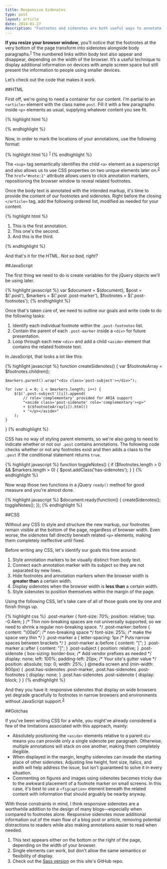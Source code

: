 ```yaml
---
title: Responsive Sidenotes
type: post
layout: article
date: 2014-01-27
description: "Footnotes and sidenotes are both useful ways to annotate online blog posts and articles. With the help of responsive design, it's now possible to use both approaches at the same time."
---
```


<b class="tsc">If you resize your browser window</b>, you’ll notice that the footnotes at the very bottom of the page transform into sidenotes alongside body paragraphs.<sup class="post-marker"><a href="#note:1">1</a></sup> The numbered links within body text also appear and disappear, depending on the width of the browser. It’s a useful technique to display additional information on devices with ample screen space but still present the information to people using smaller devices.

Let’s check out the code that makes it work.


##HTML

First off, we're going to need a container for our content. I'm partial to an `<article>` element with the class name `post`. Fill it with a few paragraphs inside `<p>` elements as usual, supplying whatever content you see fit.

<div class="well mbmrl mtmrl">
{% highlight html %}
<article class="post">
  <p><!-- paragraph text--></p>
  <p><!-- some more text--></p>
  <p><!-- yet even more text--></p>
</article>
{% endhighlight %}
</div>

Now, in order to mark the locations of your annotations, use the following format:

<div class="well mbmrl mtmrl">
{% highlight html %}
<sup class="post-marker"><a href="#note:1">1</a></sup>
{% endhighlight %}
</div>

The `<sup>` tag semantically identifies the child `<a>` element as a superscript and also allows us to use <abbr>CSS</abbr> properties on two unique elements later on.<sup class="post-marker"><a href="#note:2">2</a></sup> The `href="#note:1"` attribute allows users to click annotation markers, repositioning the browser window to reveal related footnotes.

Once the body text is annotated with the intended markup, it's time to provide the content of our footnotes and sidenotes. Right before the closing `</article>` tag, add the following ordered list, modified as needed for your content.

<div class="well mbmrl mtmrl">
{% highlight html %}
<ol class="post-footnotes">
  <li id="note:1">This is the first annotation.</li>
  <li id="note:2">This one's the second.</li>
  <li id="note:3">And this is the third.</li>
</ol>
{% endhighlight %}
</div>

And that's it for the <abbr>HTML</abbr>. *Not so bad, right?*


##JavaScript

The first thing we need to do is create variables for the jQuery objects we'll be using later.

<div class="well mbmrl mtmrl">
{% highlight javascript %}
var $document = $(document),
    $post = $('.post'),
    $markers = $('.post .post-marker'),
    $footnotes = $('.post-footnotes');
{% endhighlight %}
</div>

Once that's taken care of, we need to outline our goals and write code to do the following tasks:

1. Identify each individual footnote within the `.post-footnotes` list.
2. Contain the parent of each `.post-marker` inside a `<div>` for future presentation.
3. Loop through each new `<div>` and add a child `<aside>` element that contains the related footnote text.

In JavaScript, that looks a lot like this:

<div class="well mbmrl mtmrl">
{% highlight javascript %}
function createSidenotes() {
    var $footnoteArray = $footnotes.children();

    $markers.parent().wrap("<div class='post-subject'></div>");

    for (var i = 0; i < $markers.length; i++) {
        $($('.post-subject')[i]).append(
            // role='complementary' provided for ARIA support
            "<aside class='post-sidenote' role='complementary'><p>"
            + $($footnoteArray[i]).html()
            + "</p></aside>"
        );
    }
}
{% endhighlight %}
</div>

<abbr>CSS</abbr> has no way of styling parent elements, so we're also going to need to indicate whether or not our `.post` contains annotations. The following code checks whether or not any footnotes exist and then adds a class to the `.post` if the conditional statement returns `true`.

<div class="well mbmrl mtmrl">
{% highlight javascript %}
function toggleNotes() {
    if ($footnotes.length > 0 && $markers.length > 0) {
        $post.addClass('has-sidenotes');
    }
}
{% endhighlight %}
</div>

Now wrap those two functions in a jQuery `ready()` method for good measure and you're almost done.

<div class="well mbmrl mtmrl">
{% highlight javascript %}
$document.ready(function() {
    createSidenotes();
    toggleNotes();
});
{% endhighlight %}
</div>


##CSS

Without any <abbr>CSS</abbr> to style and structure the new markup, our footnotes remain visible at the bottom of the page, regardless of browser width. Even worse, the *sidenotes* fall directly beneath related `<p>` elements, making them completely ineffective until fixed.

Before writing any <abbr>CSS</abbr>, let's identify our goals this time around:

1. Style annotation markers to be visually distinct from body text.
2. Connect each annotation marker with its subject so they are not separated by new lines.
3. Hide footnotes and annotation markers when the browser width is **greater than** a certain width.
4. Display sidenotes when the browser width is **less than** a certain width.
5. Style sidenotes to position themselves within the margin of the page.

Using the following <abbr>CSS</abbr>, let's take care of all of those goals one by one and finish things up.

<div class="well mbmrl mtmrl">
{% highlight css %}
.post-marker {
  font-size: 70%;
  position: relative;
  top: -0.4em;
}
/* Thin non-breaking spaces are not universally supported,
   so we need to shrink a regular non-breaking space. */
.post-marker::before {
  content: "\00a0"; /* non-breaking space */
  font-size: 25%; /* make the space very thin */
}
.post-marker a {
  letter-spacing: 1px /* Puts narrow spaces between brackets */
}
.post-marker a::before {
  content: "[";
}
.post-marker a::after {
  content: "]";
}
.post-subject {
  position: relative;
}
.post-sidenote {
  box-sizing: border-box; /* Add vendor prefixes as needed */
  display: none;
  left: 100%;
  padding-left: 20px; /* Your site's gutter value */
  position: absolute;
  top: 0;
  width: 25%;
}
@media screen and (min-width: 800px) {
  .post.has-sidenotes .post-marker,
  .post.has-sidenotes .post-footnotes {
    display: none;
  }
  .post.has-sidenotes .post-sidenote {
    display: block;
  }
}
{% endhighlight %}
</div>

And they you have it: responsive sidenotes that display on wide browsers yet degrade gracefully to footnotes in narrow browsers and environments without JavaScript support.<sup class="post-marker"><a href="#note:3">3</a></sup>

##Gotchas

If you've been writing <abbr>CSS</abbr> for a while, you might've already considered a few of the limitations associated with this approach, mainly:

* Absolutely positioning the `<aside>` elements relative to a parent `div` means you can provide only a single sidenote per paragraph. Otherwise, multiple annotations will stack on one another, making them completely illegible.
* When displayed in the margin, lengthy sidenotes can invade the starting place of other sidenotes. Adjusting line height, font size, italics, and width will help address the issue, but isn't guaranteed to solve it in every situation.
* Commenting on figures and images using sidenotes becomes tricky due to the awkward placement of a footnote marker on small screens. In this case, it's best to use a `<figcaption>` element beneath the related content with information that should arguably be nearby anyway.

With those constraints in mind, I think responsive sidenotes are a worthwhile addition to the design of many blogs—especially when compared to footnotes alone. Responsive sidenotes move additional information out of the main flow of a blog post or article, removing potential distractions to readers while also making annotations easier to read when needed.

<ol class="post-footnotes">
  <li id="note:1">This text appears either on the bottom or the right of the page, depending on the width of your browser.</li>
	<li id="note:2">Single elements can work, but don't allow the same semantics or flexibility of display.</li>
  <li id="note:3">Check out the <a href="https://github.com/johndjameson/johndjameson.com/blob/master/sass/modules/_post.sass">Sass version</a> on this site's GitHub repo. </li>
</ol>
